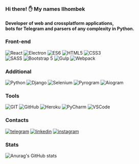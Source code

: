 ### Hi there! ✋ My names Ilhombek
#### Developer of web and crossplatform applications,<br/> bots for Telegram and parsers of any complexity in Python.

### Front-end
![React](https://img.shields.io/badge/REACT-000?style=for-the-badge&logo=REACT)
![Electron](https://img.shields.io/badge/Electron-000?style=for-the-badge&logo=Electron)
![ES6](https://img.shields.io/badge/JavaScript-000?style=for-the-badge&logo=JavaScript&logoColor=yellow)
![HTML5](https://img.shields.io/badge/HTML-000?style=for-the-badge&logo=HTML5)
![CSS3](https://img.shields.io/badge/CSS-000?style=for-the-badge&logo=CSS3)
<br />
![SASS](https://img.shields.io/badge/SASS-000?style=for-the-badge&logo=SASS)
![Bootstrap 5](https://img.shields.io/badge/Bootstrap-000?style=for-the-badge&logo=Bootstrap)
![Gulp](https://img.shields.io/badge/Gulp-000?style=for-the-badge&logo=Gulp)
![Webpack](https://img.shields.io/badge/Webpack-000?style=for-the-badge&logo=Webpack)

### Additional
![Python](https://img.shields.io/badge/Python-000?style=for-the-badge&logo=Python)
![Django](https://img.shields.io/badge/Django-000?style=for-the-badge&logo=Django)
![Selenium](https://img.shields.io/badge/Selenium-000?style=for-the-badge&logo=Selenium)
![Pyrogram](https://img.shields.io/badge/Pyrogram-000?style=for-the-badge&logo=Pyrogram)
![Aiogram](https://img.shields.io/badge/Aiogram-000?style=for-the-badge&logo=Aiogram)

### Tools
![GIT](https://img.shields.io/badge/GIT-000?style=for-the-badge&logo=GIT)
![GitHub](https://img.shields.io/badge/GitHub-000?style=for-the-badge&logo=GitHub)
![Heroku](https://img.shields.io/badge/Heroku-000?style=for-the-badge&logo=Heroku&logoColor=violet)
![PyCharm](https://img.shields.io/badge/PyCharm-000?style=for-the-badge&logo=PyCharm&logoColor=green)
![VSCode](https://img.shields.io/badge/vscode-000?style=for-the-badge&logo=visual-studio-code&logoColor=blue)

### Contacts
[![telegram](https://img.shields.io/badge/telegram-000?style=for-the-badge&logo=telegram)](https://t.me/dev_ismoilov)
[![linkedin](https://img.shields.io/badge/linkedin-000?style=for-the-badge&logo=linkedin)](https://www.linkedin.com/in/ilhombek-ismoilov-b19191202/)
[![instagram](https://img.shields.io/badge/instagram-000?style=for-the-badge&logo=instagram)](https://www.instagram.com/dev_ismoilov/)

### Stats
![Anurag's GitHub stats](https://github-readme-stats.vercel.app/api?username=devismoilov&show_icons=true&theme=dracula)
